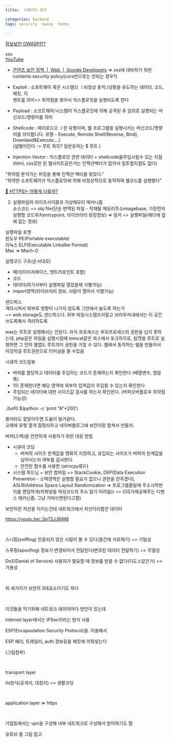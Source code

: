 ```yaml
---
title:  시큐리티 용어

categories: backend 
tags: security  owasp  terms
 
---
```


  
  
[정보보안 OWASP란?](https://12bme.tistory.com/98)  
  
  
  
xss  
[YouTube](https://www.youtube.com/watch?v=bSGqBoZd8WM&list=WL&index=9&t=656s)  
- [콘텐츠 보안 정책  |  Web  |  Google Developers](https://developers.google.com/web/fundamentals/security/csp?hl=ko) => xss에 대비하기 위한 contents security policy(cors만으로는 안되는 경우?)  
  
  
  
  
  
  
- Exploit : 소프트웨어 혹은 시스템으 ㅣ비정상 동작./상황을 유도하는 데이터, 코드, 패킷, 이  
벤트를 의미=> 취약점을 찾아서 익스플로잇을 실행되도록 한다  
- Payload : 소프트웨어/시스템이 익스플로잇에 의해 공격된 후 임의로 실행되는 머신코드/명령어를 의미  
- Shellcode : 페이로드으 ㅣ한 유형이며, 쉘 프로그램을 실행시키는 머신코드/명령어를 의미합니다. 유형 - Execute, Remote Shell(Reverse, Bind), Downlaod&Execute,...)  
(샾떨어진다 -> 루트 취득? 일반유저는 $ 루트 )  
- Injection Vector : 익스플로잇 관련 데이터 + shellcode를주입시킬수 있는 지점  
(html, css로만 된 웹사이트같은거는 인젝션벡터가 없어서 침투할지점도 없다)  
  
"취약점 분석가는 퍼징을 통해 인젝션 벡터를 찾았다."  
"취약한 소프트웨어가 익스플로잇에 의해 비정상적으로 동작하여 쉘코드를 실행했다"  
  
  
  
[🔐 HTTPS는 어떻게 다를까?](https://parksb.github.io/article/24.html)  
  
2. 실행파일의 라이프사이클과 가상메모리 메커니즘  
소스코드 => obj file(단순 번역된 파일 - 적재될 메모리주소imagebase, 가장먼저 실행할 코드위치entrypoint, 라이브러리 링킹정보) => 링커 =>  실행파일(헤더에 앞에 없는 정보)  
  
실행파일 포맷  
윈도우 PE(Portable executable)  
리눅스 ELF(Executable Linkalbe Format)  
Mac => Mach-O  
  
  
실행코드 구조(순서대로)  
- 헤더(이미지베이스, 엔트리포인트 포함)  
- 코드  
- 데이터(여기서부터 실행파일 열었을때 식별가능)  
- import영역(라이브러리 정보, 사람이 열어서 식별가능)  
  
  
  
  
샌드박스  
격리시켜서 외부로 영향이 나가지 않도록 그안에서 놀도록 하는거  
=> web storage도 샌드박스다. 외부 파일시스템쓰지말고 브라우저내에서는 이 공간 쓰도록해서 격리하도록  
  
was는 루트로 실행해서는 안된다. 자식 프로세스는 부모프로세스의 권한을 넘지 못하는데, php같은 파일을 실행시킬때 tomcat같은 와스에서 포크하므로, 탐캣을 루트로 실행하면 그 안의 웹앱도 루트까지 권한을 가질 수 있다. 웹에서 동작하는 쉘을 만들어서 이것저걸 루트권한으로 터미널을 쓸 수있음  
  
  
시큐어 코드립뷰  
- 버퍼를 할당하고 데이터를 주입하는 코드가 존재하는지 확인한다 (배열변수, 엠얼록)  
- 1이 존재한다면 해당 영역에 외부의 입력값이 주입될 수 있는지 확인한다  
- 주입되는 데이터에 대한 사이즈값 검사를 하는지 확인한다. (버퍼오버플로우 취약점 가능성)  
  
./bof0 $(python -c ‘print "A"*200’)  
  
  
  
용어라도 잘알아두면 도움이 될거같다.  
교재에 유형 열개 잘정리하고 네이버블로그에 보안이랑 합쳐서 만들자.  
  
  
  
버퍼(스택)을 안전하게 사용하기 위한 대응 방법  
- 시큐어 코딩  
	- 버퍼의 사이즈 한계값을 명확히 지정하고, 유입되는 사이즈가 버퍼의 한계값을 넘어서는지 여부를 검사한다.  
	- 안전한 함수를 사용한 (strncpy류)다  
- 시스템 하드닝 + 보안 컴파일 => StackCookie, DEP(Data Execution Prevention - 스택영역은 실행할 필요가 없으니 권한을 안주겠다), ASLR(Address Space Layout Randomization => 프로그램올릴때 주소시작번지를 랜덤하게(끼워넣을 악성코드의 주소 알기 어려움)) => (OS가제공해주는 디펜스 매커닌즘. 그냥 가따쓰면된다고함)            
  
  
  
  
보안이란 자산을 지키는건데 네트워크에서 자산이라함은 데이터  
  
https://youtu.be/_0p72JJ9iM8  
  
  
​  
  
스니핑(sniffing) 인증되지 않은 사람이 볼 수 있다(중간에 가로채기) => 기밀성  
  
스푸핑(spoofing) 정보가 변경되어서 전달된다(변조된 데이터 전달하기) => 무결성  
  
DoS(Denial of Service) 사용자가 필요할 때 정보를 받을 수 없다(디도스같은거) => 가용성  
  
​  
  
위 세가지가 보안의 3대요소이기도 하다  
  
​  
  
이것들을 막기위해 네트워크 레이어마다 방안이 있는데  
  
internet layer에서는 IPSec이라는 방식 사용  
  
ESP(Encapsulation Security Protocol)을. 이용해서  
  
ESP 헤더, 트레일러, auth 정보등을 패킷에 끼워넣는다  
  
(그림첨부)  
  
​  
  
transport layer  
  
tls방식(공개키, 대칭키) => 생활코딩  
  
​  
  
application layer => https  
  
​  
  
기업등에서는 vpn을 구성해 내부 네트워크로 구성해서 방어하기도 함  
  
유튜브 중 그림 참고                                                                                                                                                                                                                                                                                                                                                                                                                                                                                                                                                                                                                                                                                                                                                                                                                                                                                                                                                                                                                                                                                                                                                                                                                                                                                                                                                                                                      
